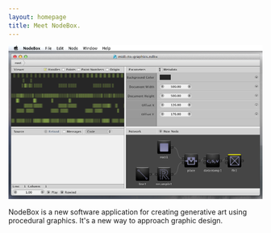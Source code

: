 ```yaml
---
layout: homepage
title: Meet NodeBox.
---
```

<a class="heroshot" href="#"><img src="media/img/home-nodebox.png" alt="NodeBox Screenshot"></a>

NodeBox is a new software application for creating generative art using procedural graphics. It's a new way to approach graphic design.

<script>
$("a.heroshot").click(function() {
  var screenshots = [
    {href: 'media/img/home-shot1.png',
     title: 'NodeBox is ideal for data visualization.'
    },
    {href: 'media/img/home-shot2.jpg',
     title: 'Animation support is built-in.'
    }];
  $.fancybox(screenshots,
    {
      changeFade: 0
    });
});
</script>

